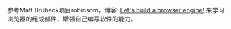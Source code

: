 参考Matt Brubeck项目robinsom，博客: [Let's build a browser engine!](https://limpet.net/mbrubeck/2014/08/08/toy-layout-engine-1.html) 来学习浏览器的组成部件，增强自己编写软件的能力。

